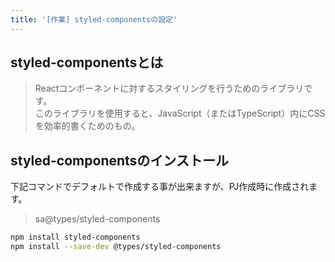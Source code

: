 ```yaml
---
title: '[作業] styled-componentsの設定'
---
```


## styled-componentsとは
> Reactコンポーネントに対するスタイリングを行うためのライブラリです。<br>このライブラリを使用すると、JavaScript（またはTypeScript）内にCSSを効率的書くためのもの。

## styled-componentsのインストール
下記コマンドでデフォルトで作成する事が出来ますが、PJ作成時に作成されます。
> sa@types/styled-components
```bash
npm install styled-components
npm install --save-dev @types/styled-components
```
<!-- 
## styled-componentsの更新
```diff js
/** @type {import('next').NextConfig} */
- const nextConfig = {}

+ const nextConfig = {
+   reactStrictMode: true,
+   compiler: (() => {
+     let compilerConfig = {
+       // styledComponentsの有効化
+       styledComponents: true,
+     }
+     return compilerConfig
+   }


module.exports = nextConfig

``` -->